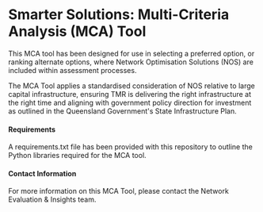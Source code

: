 # Smarter Solutions: Multi-Criteria Analysis (MCA) Tool
This MCA tool has been designed for use in selecting a preferred option, or ranking alternate options, where Network Optimisation Solutions (NOS) are included within assessment processes. 

The MCA Tool applies a standardised consideration of NOS relative to large capital infrastructure, ensuring TMR is delivering the right infrastructure at the right time and aligning with government policy direction for investment as outlined in the Queensland Government's State Infrastructure Plan.

#### Requirements
A requirements.txt file has been provided with this repository to outline the Python libraries required for the MCA tool.

#### Contact Information

For more information on this MCA Tool, please contact the Network Evaluation & Insights team.
